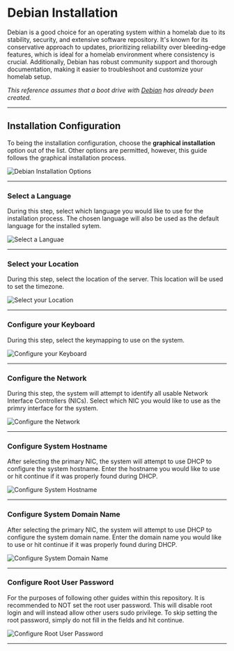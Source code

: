 # Debian Installation

Debian is a good choice for an operating system within a homelab due to its stability, security, and extensive software repository. It's known for its conservative approach to updates, prioritizing reliability over bleeding-edge features, which is ideal for a homelab environment where consistency is crucial. Additionally, Debian has robust community support and thorough documentation, making it easier to troubleshoot and customize your homelab setup.

*This reference assumes that a boot drive with [Debian](https://www.debian.org/intro/about) has already been created.*

---

## Installation Configuration

To being the installation configuration, choose the **graphical installation** option out of the list. Other options are permitted, however, this guide follows the graphical installation process.

![Debian Installation Options](../../src/assets/debian/debian_base_installation_choices.jpg)

---

### Select a Language

During this step, select which language you would like to use for the installation process. The chosen language will also be used as the default language for the installed sytem.

![Select a Languae](../../src/assets/debian/base-installation/debian_base-installation_1.png)

---

### Select your Location

During this step, select the location of the server. This location will be used to set the timezone.

![Select your Location](../../src/assets/debian/base-installation/debian_base-installation_2.png)

---

### Configure your Keyboard

During this step, select the keymapping to use on the system.

![Configure your Keyboard](../../src/assets/debian/base-installation/debian_base-installation_3.png)

---

### Configure the Network

During this step, the system will attempt to identify all usable Network Interface Controllers (NICs). Select which NIC you would like to use as the primry interface for the system.

![Configure the Network](../../src/assets/debian/base-installation/debian_base-installation_4.png)

---

### Configure System Hostname

After selecting the primary NIC, the system will attempt to use DHCP to configure the system hostname. Enter the hostname you would like to use or hit continue if it was properly found during DHCP.

![Configure System Hostname](../../src/assets/debian/base-installation/debian_base-installation_5.png)

---

### Configure System Domain Name

After selecting the primary NIC, the system will attempt to use DHCP to configure the system domain name. Enter the domain name you would like to use or hit continue if it was properly found during DHCP.

![Configure System Domain Name](../../src/assets/debian/base-installation/debian_base-installation_6.png)

---

### Configure Root User Password

For the purposes of following other guides within this repository. It is recommended to NOT set the root user password. This will disable root login and will instead allow other users sudo privilege. To skip setting the root password, simply do not fill in the fields and hit continue.

![Configure Root User Password](../../src/assets/debian/base-installation/debian_base-installation_7.png)

---
